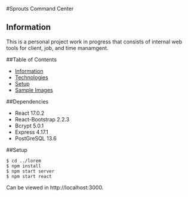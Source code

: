 #Sprouts Command Center
## Information
This is a personal project work in progress that consists of internal web tools for client, job, and time manamgent.

##Table of Contents
- [Information](https://github.com/VisilyRomani/sprouts-control-center/edit/main/README.md)
- [Technologies](https://github.com/VisilyRomani/sprouts-control-center/edit/main/README.md)
- [Setup](https://github.com/VisilyRomani/sprouts-control-center/edit/main/README.md)
- [Sample Images](https://github.com/VisilyRomani/sprouts-control-center/edit/main/README.md)

##Dependencies
- React 17.0.2
- React-Bootstrap 2.2.3
- Bcrypt 5.0.1
- Express 4.17.1
- PostGreSQL 13.6

##Setup
```
$ cd ../lorem
$ npm install
$ npm start server
$ npm start react
```
Can be viewed in http://localhost:3000.


